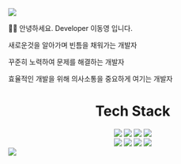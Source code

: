 

<!--
**caramel220202/caramel220202** is a ✨ _special_ ✨ repository because its `README.md` (this file) appears on your GitHub profile.

Here are some ideas to get you started:

- 🔭 I’m currently working on ...
- 🌱 I’m currently learning ...
- 👯 I’m looking to collaborate on ...
- 🤔 I’m looking for help with ...
- 💬 Ask me about ...
- 📫 How to reach me: ...
- 😄 Pronouns: ...
- ⚡ Fun fact: ...
-->
<img src="https://capsule-render.vercel.app/api?type=waving&color=auto&height=200&section=header&text=Hi!%20DongYoung%20Github&fontSize=70" />

<div align="left">

👨‍💻 안녕하세요. Developer 이동영 입니다.

   새로운것을 알아가며 빈틈을 채워가는 개발자

   꾸준히 노력하여 문제를 해결하는 개발자

   효율적인 개발을 위해 의사소통을 중요하게 여기는 개발자

</div>

<div align="center">

# Tech Stack

</div>


<div align="center">
	<img src="https://img.shields.io/badge/Android%20Studio-3DDC84?style=flat&logo=Android%20Studio&logoColor=white" />
	<img src="https://img.shields.io/badge/Android-3DDC84?style=flat&logo=Android&logoColor=white" />
	<img src="https://img.shields.io/badge/Kotlin-7F52FF?style=flat&logo=Kotlin&logoColor=white" />
	<img src="https://img.shields.io/badge/Firebase-FFCA28?style=flat&logo=Firebase&logoColor=white" />
</div>
<div align="center">
	<img src="https://img.shields.io/badge/react-61DAFB?style=for-the-badge&logo=react&logoColor=black">
	<img src="https://img.shields.io/badge/html5-E34F26?style=for-the-badge&logo=html5&logoColor=white">
	<img src="https://img.shields.io/badge/css-1572B6?style=for-the-badge&logo=css3&logoColor=white">
	<img src="https://img.shields.io/badge/mongoDB-47A248?style=for-the-badge&logo=MongoDB&logoColor=white">
</div>
<div>
	<img src="https://img.shields.io/badge/github-181717?style=for-the-badge&logo=github&logoColor=white">
</div>
